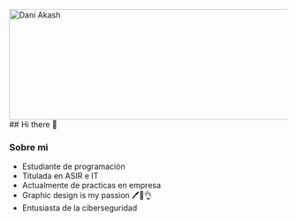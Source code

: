 <img align="right" width="600" height="200" alt="Dani Akash" src="https://github.com/MissStormy/MissStormy/assets/111749007/09533da2-d3f7-4e08-8c6e-d79eca213c13"/>
## Hi there 👋

<!--
**MissStormy/MissStormy** is a ✨ _special_ ✨ repository because its `README.md` (this file) appears on your GitHub profile.

Here are some ideas to get you started:

- 🔭 I’m currently working on ...
- 🌱 I’m currently learning ...
- 👯 I’m looking to collaborate on ...
- 🤔 I’m looking for help with ...
- 💬 Ask me about ...
- 📫 How to reach me: ...
- 😄 Pronouns: ...
- ⚡ Fun fact: ...
-->
### Sobre mi                               

- Estudiante de programación        
- Titulada en ASIR e IT             
- Actualmente de practicas en empresa
- Graphic design is my passion 🖊️🐸👌
- Entusiasta de la ciberseguridad






